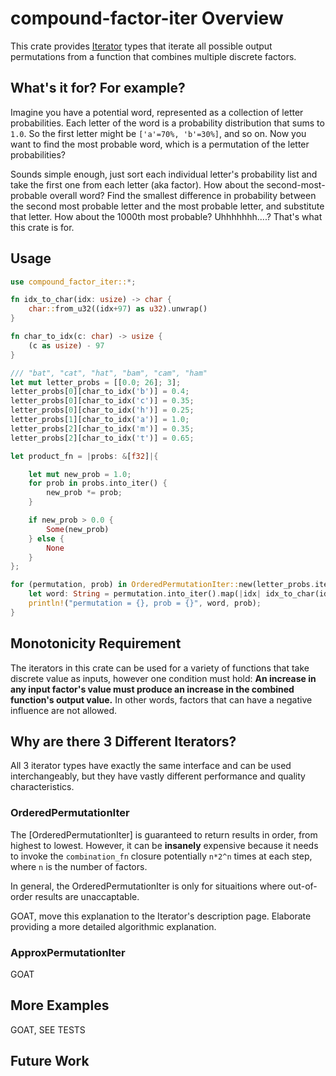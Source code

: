 
# compound-factor-iter Overview
This crate provides [Iterator](https://doc.rust-lang.org/std/iter/trait.Iterator.html) types that iterate all possible output permutations from a function that combines multiple discrete factors.

## What's it for?  For example?
Imagine you have a potential word, represented as a collection of letter probabilities.  Each letter of the word is a probability distribution that sums to `1.0`.  So the first letter might be `['a'=70%, 'b'=30%]`, and so on.  Now you want to find the most probable word, which is a permutation of the letter probabilities?

Sounds simple enough, just sort each individual letter's probability list and take the first one from each letter (aka factor).  How about the second-most-probable overall word?  Find the smallest difference in probability between the second most probable letter and the most probable letter, and substitute that letter.  How about the 1000th most probable?  Uhhhhhhh....?  That's what this crate is for.

## Usage
```rust
use compound_factor_iter::*;

fn idx_to_char(idx: usize) -> char {
    char::from_u32((idx+97) as u32).unwrap()
}

fn char_to_idx(c: char) -> usize {
    (c as usize) - 97
}

/// "bat", "cat", "hat", "bam", "cam", "ham"
let mut letter_probs = [[0.0; 26]; 3];
letter_probs[0][char_to_idx('b')] = 0.4;
letter_probs[0][char_to_idx('c')] = 0.35;
letter_probs[0][char_to_idx('h')] = 0.25;
letter_probs[1][char_to_idx('a')] = 1.0;
letter_probs[2][char_to_idx('m')] = 0.35;
letter_probs[2][char_to_idx('t')] = 0.65;

let product_fn = |probs: &[f32]|{

    let mut new_prob = 1.0;
    for prob in probs.into_iter() {
        new_prob *= prob;
    }

    if new_prob > 0.0 {
        Some(new_prob)
    } else {
        None
    }
};

for (permutation, prob) in OrderedPermutationIter::new(letter_probs.iter(), 1.0, &product_fn) {
    let word: String = permutation.into_iter().map(|idx| idx_to_char(idx)).collect();
    println!("permutation = {}, prob = {}", word, prob);
}
```

## Monotonicity Requirement
The iterators in this crate can be used for a variety of functions that take discrete value as inputs, however one condition must hold: **An increase in any input factor's value must produce an increase in the combined function's output value.**  In other words, factors that can have a negative influence are not allowed.

## Why are there 3 Different Iterators?
All 3 iterator types have exactly the same interface and can be used interchangeably, but they have vastly different performance and quality characteristics.

### OrderedPermutationIter
The [OrderedPermutationIter] is guaranteed to return results in order, from highest to lowest.  However, it can be **insanely** expensive because it needs to invoke the `combination_fn` closure potentially `n*2^n` times at each step, where `n` is the number of factors.

In general, the OrderedPermutationIter is only for situaitions where out-of-order results are unaccaptable.

GOAT, move this explanation to the Iterator's description page.  Elaborate providing a more detailed algorithmic explanation.

### ApproxPermutationIter

GOAT

## More Examples

GOAT, SEE TESTS

## Future Work

